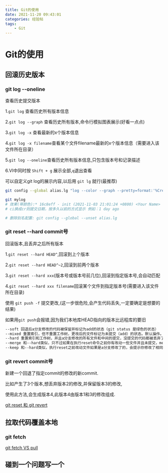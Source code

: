 ```yaml
---
title: Git的使用
date: 2021-11-20 09:43:01
categories: 经验帖
tags: 
    - Git
---
```



# Git的使用

## 回滚历史版本

### git log --oneline

查看历史提交版本

1.`git log` 查看历史所有版本信息

2.`git log --graph` 查看历史所有版本,命令行模拟图表展示(好看一点点)

3.`git log -x` 查看最新的x个版本信息

4.`git log -x filename`查看某个文件filename最新的x个版本信息（需要进入该文件所在目录）

5.`git log --oneline`查看历史所有版本信息,只包含版本号和记录描述

6.VI中同时按 `Shift + g` 展示全部,`q`退出查看

可以自定义git log的展示内容,以后用 `git lg` 就行(最推荐)

```sh
git config --global alias.lg "log --color --graph --pretty=format:'%Cred%h%Creset -%C(yellow)%d%Creset %s %Cgreen(%ci) %C(bold blue)<%an>%Creset' --abbrev-commit --"

git mylog
# 效果(带颜色):* 16c8eff - init (2021-11-03 21:01:24 +0800) <Your Name>
# ci换成cr则提交日期，按多久以前的方式显示 例如：1 day ago

# 删除别名配置: git config --global --unset alias.lg

```

### git reset --hard commit号

回滚版本,且丢弃之后所有版本

1.`git reset --hard HEAD^`,回滚到上个版本

2.`git reset --hard HEAD^~2`,回滚到前两个版本

3.`git reset --hard xxx`(版本号或版本号前几位),回滚到指定版本号,会自动匹配

4.`git reset --hard xxx filename`回滚某个文件到指定版本号(需要进入该文件所在目录)


使用 `git push -f` 提交更改,(这一步很危险,会产生代码丢失,一定要确定是想要的结果)

如果用`git push`会报错,因为我们本地库HEAD指向的版本比远程库的要旧

```sh
--soft 回退后a分支修改的代码被保留并标记为add的状态（git status 是绿色的状态）
--mixed 重置索引，但不重置工作树，更改后的文件标记为未提交（add）的状态。默认操作。
--hard 重置索引和工作树，并且a分支修改的所有文件和中间的提交，没提交的代码都被丢弃了。
--merge 和--hard类似，只不过如果在执行reset命令之前你有改动一些文件并且未提交，merge会保留你的这些修改，hard则不会。【注：如果你的这些修改add过或commit过，merge和hard都将删除你的提交】
--keep 和--hard类似，执行reset之前改动文件如果是a分支修改了的，会提示你修改了相同的文件，不能合并。如果不是a分支修改的文件，会移除缓存区。git status还是可以看到保持了这些修改。
```

### git revert commit号

新建一个回退了指定commit的修改的新commit.

比如产生了3个版本,想丢弃版本2的修改,并保留版本3的修改,

使用此方法,会生成版本4,此版本4由版本1和3的修改组成.

[git reset 和 git revert](https://juejin.cn/post/6844903614767448072)


## 拉取代码覆盖本地

### git fetch



[git fetch VS pull](https://juejin.cn/post/6844903921794859021)
## 碰到一个问题写一个
